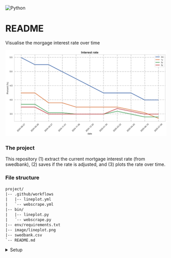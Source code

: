 ![Python](https://img.shields.io/badge/python-3670A0?logo=python&logoColor=ffdd54)

# README

Visualise the morgage interest rate over time

![interest_rate](images/lineplot.png)

### The project

This repository (1) extract the current mortgage interest rate (from swedbank), (2) saves if the rate is adjusted, and (3) plots the rate over time.

### File structure

```
project/
|-- .github/workflows
|   |-- lineplot.yml
|   `-- webscrape.yml
|-- bin/
|   |-- lineplot.py
|   ´-- webscrape.py
|-- env/requirements.txt
|-- image/lineplot.png
|-- swedbank.csv
`-- README.md
```

<details>
  <summary>Setup</summary><br>
  
  The `requirements.txt` contains all the libraries used for the project. 
  
  ```sh
  # To generate requirements.txt
  
  pip3 install pipreqs
  python -m pipreqs.pipreqs env/requirements.txt
  ```
  
  The `bin/webscrape.py` extract the current mortgage interest rate and saves it into `swedbank.csv`.
  
  The `.github/workflows/webscrape.yml` checks the homepage every work day.
  
  > [!Tip]
  > Github Actions has a built in function for schedule executable actions; CI/CD (Continous Integration and Continuous Deployment).
  
  ```sh
  # generate the file
  
  mkdir -p .github/workflows
  touch .github/workflows/webscrape.yml
  ```
  
  Paste the the following into it:
  
  ```yml
  name: check homepage
  
  on:
    schedule:
      - cron: '0 13 * * 1-5' # mon - fri @ 13:00 PM (stockholm)
  
  jobs:
    build:
      runs-on: ubuntu-latest
  
      steps:
      - uses: actions/checkout@v4
      - uses: actions/setup-python@v5
        with:
          python-version: '3.12'
      - run: pip install -r requirements.txt
      
      - name: check homepage
        run: |
          python webscrape.py
  ```

</details>